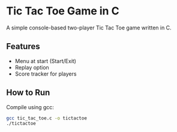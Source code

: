# Tic Tac Toe Game in C

A simple console-based two-player Tic Tac Toe game written in C.

## Features
- Menu at start (Start/Exit)
- Replay option
- Score tracker for players

## How to Run
Compile using gcc:
```bash
gcc tic_tac_toe.c -o tictactoe
./tictactoe
